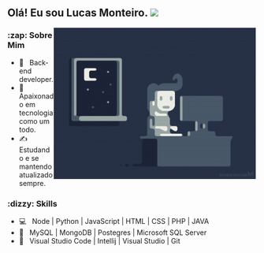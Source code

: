 <h2> Olá! Eu sou Lucas Monteiro. <img src="https://github.com/souvikguria98/souvikguria98/blob/master/Hi.gif" width="25"></h2>
<img align="right" alt="GIF" src="https://github.com/devSouvik/devSouvik/blob/master/1.gif" width="410"/>
<h3> :zap: Sobre Mim </h3>

- :briefcase: &nbsp; Back-end developer.
- :seedling: &nbsp; Apaixonado em tecnologia como um todo.
- :writing_hand: &nbsp; Estudando e se mantendo atualizado sempre.

<h3> :dizzy:  Skills</h3>

- :computer: &nbsp; Node | Python | JavaScript | HTML | CSS | PHP  | JAVA
- :rotating_light:  &nbsp;  MySQL | MongoDB | Postegres | Microsoft SQL Server 
- :wrench: &nbsp; Visual Studio Code | Intellij | Visual Studio | Git








